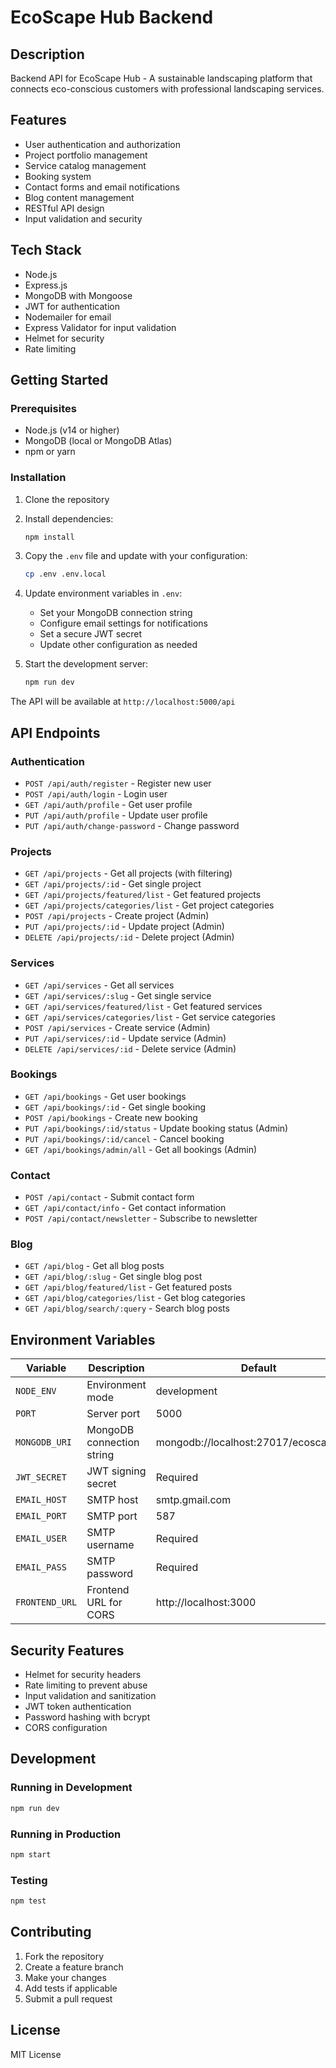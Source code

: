 # EcoScape Hub Backend

## Description

Backend API for EcoScape Hub - A sustainable landscaping platform that connects eco-conscious customers with professional landscaping services.

## Features

- User authentication and authorization
- Project portfolio management
- Service catalog management
- Booking system
- Contact forms and email notifications
- Blog content management
- RESTful API design
- Input validation and security

## Tech Stack

- Node.js
- Express.js
- MongoDB with Mongoose
- JWT for authentication
- Nodemailer for email
- Express Validator for input validation
- Helmet for security
- Rate limiting

## Getting Started

### Prerequisites

- Node.js (v14 or higher)
- MongoDB (local or MongoDB Atlas)
- npm or yarn

### Installation

1. Clone the repository
2. Install dependencies:

   ```bash
   npm install
   ```

3. Copy the `.env` file and update with your configuration:

   ```bash
   cp .env .env.local
   ```

4. Update environment variables in `.env`:

   - Set your MongoDB connection string
   - Configure email settings for notifications
   - Set a secure JWT secret
   - Update other configuration as needed

5. Start the development server:
   ```bash
   npm run dev
   ```

The API will be available at `http://localhost:5000/api`

## API Endpoints

### Authentication

- `POST /api/auth/register` - Register new user
- `POST /api/auth/login` - Login user
- `GET /api/auth/profile` - Get user profile
- `PUT /api/auth/profile` - Update user profile
- `PUT /api/auth/change-password` - Change password

### Projects

- `GET /api/projects` - Get all projects (with filtering)
- `GET /api/projects/:id` - Get single project
- `GET /api/projects/featured/list` - Get featured projects
- `GET /api/projects/categories/list` - Get project categories
- `POST /api/projects` - Create project (Admin)
- `PUT /api/projects/:id` - Update project (Admin)
- `DELETE /api/projects/:id` - Delete project (Admin)

### Services

- `GET /api/services` - Get all services
- `GET /api/services/:slug` - Get single service
- `GET /api/services/featured/list` - Get featured services
- `GET /api/services/categories/list` - Get service categories
- `POST /api/services` - Create service (Admin)
- `PUT /api/services/:id` - Update service (Admin)
- `DELETE /api/services/:id` - Delete service (Admin)

### Bookings

- `GET /api/bookings` - Get user bookings
- `GET /api/bookings/:id` - Get single booking
- `POST /api/bookings` - Create new booking
- `PUT /api/bookings/:id/status` - Update booking status (Admin)
- `PUT /api/bookings/:id/cancel` - Cancel booking
- `GET /api/bookings/admin/all` - Get all bookings (Admin)

### Contact

- `POST /api/contact` - Submit contact form
- `GET /api/contact/info` - Get contact information
- `POST /api/contact/newsletter` - Subscribe to newsletter

### Blog

- `GET /api/blog` - Get all blog posts
- `GET /api/blog/:slug` - Get single blog post
- `GET /api/blog/featured/list` - Get featured posts
- `GET /api/blog/categories/list` - Get blog categories
- `GET /api/blog/search/:query` - Search blog posts

## Environment Variables

| Variable       | Description               | Default                                |
| -------------- | ------------------------- | -------------------------------------- |
| `NODE_ENV`     | Environment mode          | development                            |
| `PORT`         | Server port               | 5000                                   |
| `MONGODB_URI`  | MongoDB connection string | mongodb://localhost:27017/ecoscape_hub |
| `JWT_SECRET`   | JWT signing secret        | Required                               |
| `EMAIL_HOST`   | SMTP host                 | smtp.gmail.com                         |
| `EMAIL_PORT`   | SMTP port                 | 587                                    |
| `EMAIL_USER`   | SMTP username             | Required                               |
| `EMAIL_PASS`   | SMTP password             | Required                               |
| `FRONTEND_URL` | Frontend URL for CORS     | http://localhost:3000                  |

## Security Features

- Helmet for security headers
- Rate limiting to prevent abuse
- Input validation and sanitization
- JWT token authentication
- Password hashing with bcrypt
- CORS configuration

## Development

### Running in Development

```bash
npm run dev
```

### Running in Production

```bash
npm start
```

### Testing

```bash
npm test
```

## Contributing

1. Fork the repository
2. Create a feature branch
3. Make your changes
4. Add tests if applicable
5. Submit a pull request

## License

MIT License
